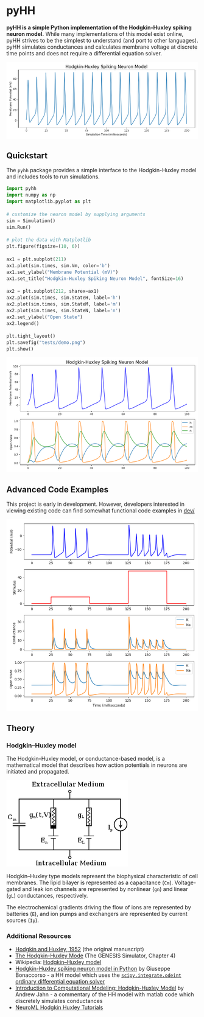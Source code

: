 # pyHH
**pyHH is a simple Python implementation of the Hodgkin-Huxley spiking neuron model.** While many implementations of this model exist online, pyHH strives to be the simplest to understand (and port to other languages). pyHH simulates conductances and calculates membrane voltage at discrete time points and does not require a differential equation solver.

![](dev/concept4.png)

## Quickstart
The `pyhh` package provides a simple interface to the Hodgkin-Huxley model and includes tools to run simulations.

```python
import pyhh
import numpy as np
import matplotlib.pyplot as plt

# customize the neuron model by supplying arguments
sim = Simulation()
sim.Run()

# plot the data with Matplotlib
plt.figure(figsize=(10, 6))

ax1 = plt.subplot(211)
ax1.plot(sim.times, sim.Vm, color='b')
ax1.set_ylabel("Membrane Potential (mV)")
ax1.set_title("Hodgkin-Huxley Spiking Neuron Model", fontSize=16)

ax2 = plt.subplot(212, sharex=ax1)
ax2.plot(sim.times, sim.StateH, label='h')
ax2.plot(sim.times, sim.StateM, label='m')
ax2.plot(sim.times, sim.StateN, label='n')
ax2.set_ylabel("Open State")
ax2.legend()

plt.tight_layout()
plt.savefig("tests/demo.png")
plt.show()

```

![](tests/demo.png)

## Advanced Code Examples

This project is early in development. However, developers interested in viewing existing code can find somewhat functional code examples in [dev/](/dev/)

![](dev/concept3.png)

## Theory

### Hodgkin–Huxley model
The Hodgkin–Huxley model, or conductance-based model, is a mathematical model that describes how action potentials in neurons are initiated and propagated. 

![](dev/figures/320px-Hodgkin-Huxley.svg.png)

Hodgkin–Huxley type models represent the biophysical characteristic of cell membranes. The lipid bilayer is represented as a capacitance (`Cm`). Voltage-gated and leak ion channels are represented by nonlinear (`gn`) and linear (`gL`) conductances, respectively. 

The electrochemical gradients driving the flow of ions are represented by batteries (`E`), and ion pumps and exchangers are represented by current sources (`Ip`).

### Additional Resources
* [Hodgkin and Huxley, 1952](https://www.ncbi.nlm.nih.gov/pmc/articles/PMC1392413/pdf/jphysiol01442-0106.pdf) (the original manuscript)
* [The Hodgkin-Huxley Mode](http://www.genesis-sim.org/GENESIS/iBoG/iBoGpdf/chapt4.pdf) (The GENESIS Simulator, Chapter 4)
* Wikipedia: [Hodgkin–Huxley model](https://en.wikipedia.org/wiki/Hodgkin%E2%80%93Huxley_model)
* [Hodgkin-Huxley spiking neuron model in Python](https://www.bonaccorso.eu/2017/08/19/hodgkin-huxley-spiking-neuron-model-python/) by Giuseppe Bonaccorso - a HH model which uses the [`scipy.integrate.odeint` ordinary differential equation solver](https://docs.scipy.org/doc/scipy/reference/generated/scipy.integrate.odeint.html)
* [Introduction to Computational Modeling: Hodgkin-Huxley Model](http://andysbrainblog.blogspot.com/2013/10/introduction-to-computational-modeling.html) by Andrew Jahn - a commentary of the HH model with matlab code which discretely simulates conductances
* [NeuroML Hodgkin Huxley Tutorials](https://github.com/swharden/hodgkin_huxley_tutorial)
